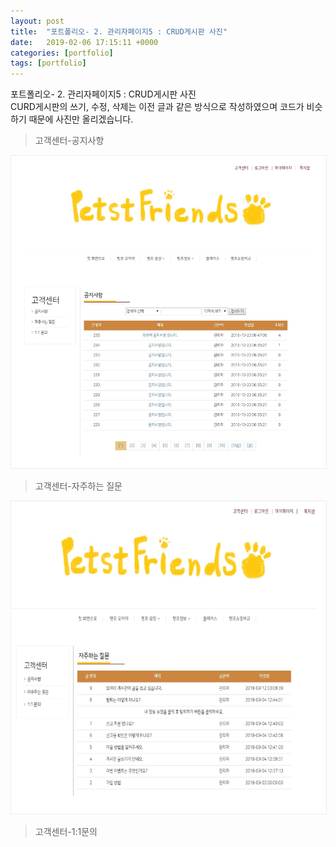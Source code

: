 ```yaml
---
layout: post
title:  "포트폴리오- 2. 관리자페이지5 : CRUD게시판 사진"
date:   2019-02-06 17:15:11 +0000
categories: [portfolio]
tags: [portfolio]
---
```

<style>
img{
  border : 1px solid #ededed;
}
.title{
  font-size : 20px;
}
</style>

포트폴리오- 2. 관리자페이지5 : CRUD게시판 사진
<br>
CURD게시판의 쓰기, 수정, 삭제는 이전 글과 같은 방식으로 작성하였으며 코드가 비슷하기 때문에 사진만 올리겠습니다.<br>

>고객센터-공지사항

<img src="/images/petst/admin/custom.jpg" width="600" height="500"><br>


>고객센터-자주하는 질문

<img src="/images/petst/admin/oftenq.jpg" width="600" height="500"><br>

>고객센터-1:1문의


>
